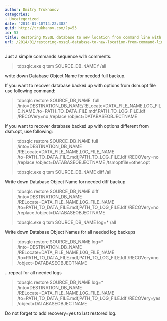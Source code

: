 ```yaml
---
author: Dmitry Trukhanov
categories:
- Uncategorized
date: "2014-01-10T14:22:38Z"
guid: http://trukhanov.com/?p=53
id: 53
title: Restoring MSSQL database to new location from command line with IBM TSM
url: /2014/01/restoring-mssql-database-to-new-location-from-command-line-with-ibm-tsm/
---
```

Just a simple commands sequence with comments.

> tdpsqlc.exe q tsm SOURCE\_DB\_NAME f /all

write down Database Object Name for needed full backup.
<!--more-->
If you want to recover database backed up with options from dsm.opt file use following command:

> tdpsqlc restore SOURCE\_DB\_NAME  full /into=DESTINATION\_DB\_NAME/RELocate=DATA\_FILE\_NAME,LOG\_FILE\_NAME /to=PATH\_TO\_DATA\_FILE.mdf,PATH\_TO\_LOG\_FILE.ldf /RECOVery=no /replace /object=DATABASEOBJECTNAME

If you want to recover database backed up with options different from dsm.opt, use following:

> tdpsqlc restore SOURCE\_DB\_NAME full /into=DESTINATION\_DB\_NAME /RELocate=DATA\_FILE\_NAME,LOG\_FILE\_NAME /to=PATH\_TO\_DATA\_FILE.mdf,PATH\_TO\_LOG\_FILE.ldf /RECOVery=no /replace /object=DATABASEOBJECTNAME /tsmoptfile=other.opt
> 
> tdpsqlc.exe q tsm SOURCE\_DB\_NAME diff /all

Write down Database Object Name for needed diff backup

> tdpsqlc restore SOURCE\_DB\_NAME diff /into=DESTINATION\_DB\_NAME /RELocate=DATA\_FILE\_NAME,LOG\_FILE\_NAME /to=PATH\_TO\_DATA\_FILE.mdf,PATH\_TO\_LOG\_FILE.ldf /RECOVery=no /replace /object=DATABASEOBJECTNAME
> 
> tdpsqlc.exe q tsm SOURCE\_DB\_NAME log=* /all

Write down Database Object Names for all needed log backups

> tdpsqlc restore SOURCE\_DB\_NAME log=* /into=DESTINATION\_DB\_NAME /RELocate=DATA\_FILE\_NAME,LOG\_FILE\_NAME /to=PATH\_TO\_DATA\_FILE.mdf,PATH\_TO\_LOG\_FILE.ldf /RECOVery=no /object=DATABASEOBJECTNAME

&#8230;repeat for all needed logs

> tdpsqlc restore SOURCE\_DB\_NAME log=* /into=DESTINATION\_DB\_NAME /RELocate=DATA\_FILE\_NAME,LOG\_FILE\_NAME /to=PATH\_TO\_DATA\_FILE.mdf,PATH\_TO\_LOG\_FILE.ldf /RECOVery=yes /object=DATABASEOBJECTNAME

Do not forget to add recovery=yes to last restored log.
